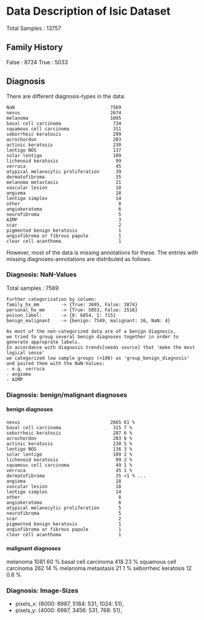 # Data Description of Isic Dataset
Total Samples :   13757

## Family History
False   :   8724
True    :   5033

## Diagnosis
There are different diagnosis-types in the data:

    NaN                                   7569
    nevus                                 2674
    melanoma                              1095
    basal cell carcinoma                   734
    squamous cell carcinoma                311
    seborrheic keratosis                   299
    acrochordon                            283
    actinic keratosis                      230
    lentigo NOS                            137
    solar lentigo                          109
    lichenoid keratosis                     99
    verruca                                 45
    atypical melanocytic proliferation      39
    dermatofibroma                          35
    melanoma metastasis                     21
    vascular lesion                         18
    angioma                                 18
    lentigo simplex                         14
    other                                    8
    angiokeratoma                            6
    neurofibroma                             5
    AIMP                                     3
    scar                                     2
    pigmented benign keratosis               1
    angiofibroma or fibrous papule           1
    clear cell acanthoma                     1

However, most of the data is missing annotations for these.
The entries with missing diagnoses-annotations are distributed as follows.

### Diagnosis: NaN-Values
Total samples   :   7569

    Further categorization by column:
    family_hx_mm        -> {True: 3695, False: 3874}
    personal_hx_mm      -> {True: 5053, False: 2516}
    poison_label:       -> {0: 6854, 1: 715}
    benign_malignant    -> {benign: 7549, malignant: 16, NaN: 4}

    As most of the non-categorized data are of a benign diagnosis,
    we tried to groug several benign diagnoses together in order to generate approprate labels.
    In accordance with diagnosis trends[needs source] that 'make the most logical sense'
    we categorized low sample groups (<100) as 'group_benign_diagnosis' and paired them with the NaN-Values:
    - e.g. verruca
    - angioma
    - AIMP

### Diagnosis: benign/malignant diagnoses
#### benign diagnoses
    nevus                                 2665 61 %
    basal cell carcinoma                   315 7 %
    seborrheic keratosis                   287 6 %
    acrochordon                            283 6 %
    actinic keratosis                      230 5 %
    lentigo NOS                            136 3 %
    solar lentigo                          109 2 %
    lichenoid keratosis                     99 2 %
    squamous cell carcinoma                 49 1 %
    verruca                                 45 1 %
    dermatofibroma                          35 <1 % ...
    angioma                                 18
    vascular lesion                         18
    lentigo simplex                         14
    other                                    8
    angiokeratoma                            6
    atypical melanocytic proliferation       5
    neurofibroma                             5
    scar                                     2
    pigmented benign keratosis               1
    angiofibroma or fibrous papule           1
    clear cell acanthoma                     1

#### malignant diagnoses
melanoma                   1081 60 %
basal cell carcinoma        418 23 %
squamous cell carcinoma     262 14 %
melanoma metastasis          21 1 %
seborrheic keratosis         12 0.6 %


### Diagnosis: Image-Sizes
- pixels_x: {6000: 6987, 5184: 531, 1024: 51},
- pixels_y: {4000: 6987, 3456: 531, 768: 51},